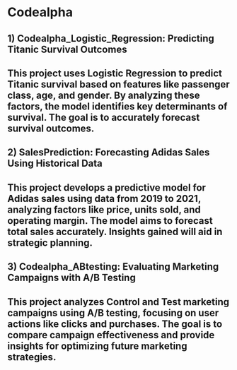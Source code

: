 # Codealpha
## 1) Codealpha_Logistic_Regression: Predicting Titanic Survival Outcomes
## This project uses Logistic Regression to predict Titanic survival based on features like passenger class, age, and gender. By analyzing these factors, the model identifies key determinants of survival. The goal is to accurately forecast survival outcomes.

## 2) SalesPrediction: Forecasting Adidas Sales Using Historical Data
## This project develops a predictive model for Adidas sales using data from 2019 to 2021, analyzing factors like price, units sold, and operating margin. The model aims to forecast total sales accurately. Insights gained will aid in strategic planning.

## 3) Codealpha_ABtesting: Evaluating Marketing Campaigns with A/B Testing
## This project analyzes Control and Test marketing campaigns using A/B testing, focusing on user actions like clicks and purchases. The goal is to compare campaign effectiveness and provide insights for optimizing future marketing strategies.
